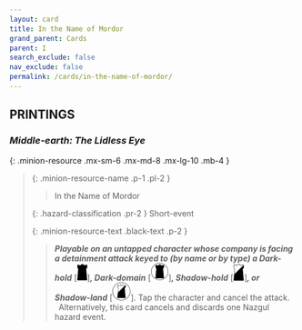 ```yaml
---
layout: card
title: In the Name of Mordor
grand_parent: Cards
parent: I
search_exclude: false
nav_exclude: false
permalink: /cards/in-the-name-of-mordor/
---
```


## PRINTINGS


### _Middle-earth: The Lidless Eye_

{: .minion-resource .mx-sm-6 .mx-md-8 .mx-lg-10 .mb-4 }
> {: .minion-resource-name .p-1 .pl-2 }
> > <div class="hazard-mp"></div>
> > <div class="card-name">In the Name of Mordor</div>
>
> {: .hazard-classification .pr-2 }
> Short-event
>
> {: .minion-resource-text .black-text .p-2 }
> > ***Playable on an untapped character whose company is facing a detainment attack keyed to (by name or by type) a Dark-hold*** <nobr>[<img src="/assets/images/dark-hold.svg">]</nobr>***, Dark-domain*** <nobr>[<img src="/assets/images/dark-domain.svg">]</nobr>***, Shadow-hold*** <nobr>[<img src="/assets/images/shadow-hold.svg">]</nobr>***, or Shadow-land*** <nobr>[<img src="/assets/images/shadow-land.svg">]</nobr>. Tap the character and cancel the attack.  <br>&ensp;Alternatively, this card cancels and discards one Nazgul hazard event. 
> 
